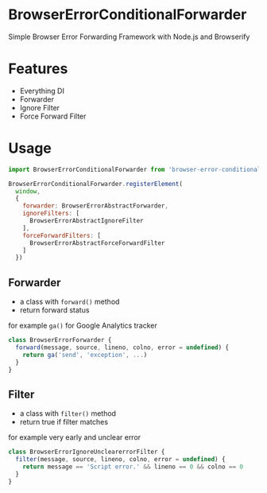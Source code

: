 BrowserErrorConditionalForwarder
================================

Simple Browser Error Forwarding Framework with Node.js and Browserify

Features
========

 * Everything DI
 * Forwarder
 * Ignore Filter
 * Force Forward Filter

Usage
=====

```javascript
import BrowserErrorConditionalForwarder from 'browser-error-conditional-forwarder'

BrowserErrorConditionalForwarder.registerElement(
  window,
  {
    forwarder: BrowserErrorAbstractForwarder,
    ignoreFilters: [
      BrowserErrorAbstractIgnoreFilter
    ],
    forceForwardFilters: [
      BrowserErrorAbstractForceForwardFilter
    ]
  })
```

Forwarder
----------

 * a class with `forward()` method
 * return forward status

for example `ga()` for Google Analytics tracker

```javascript
class BrowserErrorForwarder {
  forward(message, source, lineno, colno, error = undefined) {
    return ga('send', 'exception', ...)
  }
}
```

Filter
------

 * a class with `filter()` method
 * return true if filter matches

for example very early and unclear error

```javascript
class BrowserErrorIgnoreUnclearerrorFilter {
  filter(message, source, lineno, colno, error = undefined) {
    return message == 'Script error.' && lineno == 0 && colno == 0
  }
}
```

